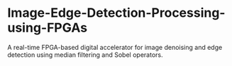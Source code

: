 # Image-Edge-Detection-Processing-using-FPGAs
A real-time FPGA-based digital accelerator for image denoising and edge detection using median filtering and Sobel operators.
